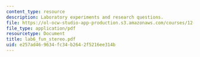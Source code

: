 ```yaml
---
content_type: resource
description: Laboratory experiments and research questions.
file: https://ol-ocw-studio-app-production.s3.amazonaws.com/courses/12-108-structure-of-earth-materials-fall-2004/e257ad469634fc34b2642f5216ee314b_lab6_fun_stereo.pdf
file_type: application/pdf
resourcetype: Document
title: lab6_fun_stereo.pdf
uid: e257ad46-9634-fc34-b264-2f5216ee314b
---
```

